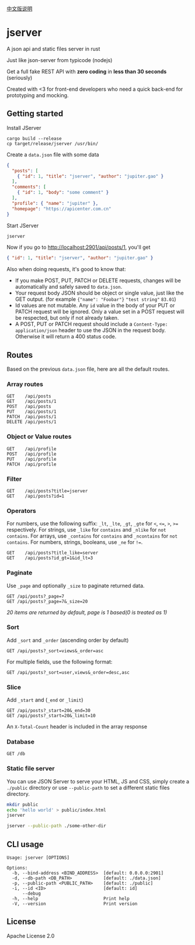 [中文版说明](README_CN.md)

# jserver
A json api and static files server in rust

Just like json-server from typicode (nodejs)

Get a full fake REST API with __zero coding__ in __less than 30 seconds__ (seriously)

Created with <3 for front-end developers who need a quick back-end for prototyping and mocking.

## Getting started

Install JServer 

```
cargo build --release
cp target/release/jserver /usr/bin/
```

Create a `data.json` file with some data

```json
{
  "posts": [
    { "id": 1, "title": "jserver", "author": "jupiter.gao" }
  ],
  "comments": [
    { "id": 1, "body": "some comment" }
  ],
  "profile": { "name": "jupiter" },
  "homepage": "https://apicenter.com.cn"
}
```

Start JServer

```bash
jserver
```

Now if you go to [http://localhost:2901/api/posts/1](http://localhost:2901/api/posts/1), you'll get

```json
{ "id": 1, "title": "jserver", "author": "jupiter.gao" }
```

Also when doing requests, it's good to know that:

- If you make POST, PUT, PATCH or DELETE requests, changes will be automatically and safely saved to `data.json`.
- Your request body JSON should be object or single value, just like the GET output. (for example `{"name": "Foobar"}` `"test string"` `83.01`)
- Id values are not mutable. Any `id` value in the body of your PUT or PATCH request will be ignored. Only a value set in a POST request will be respected, but only if not already taken.
- A POST, PUT or PATCH request should include a `Content-Type: application/json` header to use the JSON in the request body. Otherwise it will return a 400 status code. 

## Routes

Based on the previous `data.json` file, here are all the default routes. 

### Array routes

```
GET    /api/posts
GET    /api/posts/1
POST   /api/posts
PUT    /api/posts/1
PATCH  /api/posts/1
DELETE /api/posts/1
```

### Object or Value routes

```
GET    /api/profile
POST   /api/profile
PUT    /api/profile
PATCH  /api/profile
```

### Filter

```
GET    /api/posts?title=jserver
GET    /api/posts?id=1
```

### Operators

For numbers, use the following suffix: `_lt`, `_lte`, `_gt`, `_gte` for `<`, `<=`, `>`, `>=` respectively. 
For strings, use `_like` for `contains` and `_nlike` for `not contains`. 
For arrays, use `_contains` for `contains` and `_ncontains` for `not contains`. 
For numbers, strings, booleans, use `_ne` for `!=`. 


```
GET    /api/posts?title_like=server
GET    /api/posts?id_gt=1&id_lt=3
```

### Paginate

Use `_page` and optionally `_size` to paginate returned data.

```
GET /api/posts?_page=7
GET /api/posts?_page=7&_size=20
```

_20 items are returned by default, page is 1 based(0 is treated as 1)_

### Sort

Add `_sort` and `_order` (ascending order by default)

```
GET /api/posts?_sort=views&_order=asc
```

For multiple fields, use the following format:

```
GET /api/posts?_sort=user,views&_order=desc,asc
```

### Slice

Add `_start` and (`_end` or `_limit`)

```
GET /api/posts?_start=20&_end=30
GET /api/posts?_start=20&_limit=10
```

An `X-Total-Count` header is included in the array response

### Database

```
GET /db
```

### Static file server

You can use JSON Server to serve your HTML, JS and CSS, simply create a `./public` directory
or use `--public-path` to set a different static files directory.

```bash
mkdir public
echo 'hello world' > public/index.html
jserver
```

```bash
jserver --public-path ./some-other-dir
```

## CLI usage

```
Usage: jserver [OPTIONS]

Options:
  -b, --bind-address <BIND_ADDRESS>  [default: 0.0.0.0:2901]
  -d, --db-path <DB_PATH>            [default: ./data.json]
  -p, --public-path <PUBLIC_PATH>    [default: ./public]
  -i, --id <ID>                      [default: id]
      --debug
  -h, --help                         Print help
  -V, --version                      Print version
```

## License

Apache License 2.0
